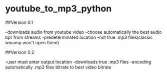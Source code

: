 ﻿# youtube_to_mp3_python
##Version 0.1

-downloads audio from youtube video 
-choose automatically the best audio bpr from streams
-predeterminated location
-not true .mp3 files(classic winamp won't open them)

##Version 0.2

-user must enter output location
-downloads true .mp3 files
-encoding  automatically .mp3 files bitrate to best video bitrate
